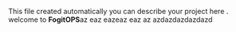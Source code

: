  This file created automatically you can describe your project here . welcome to **FogitOPS**az eaz eazeaz eaz az
azdazdazdazdazd
